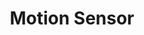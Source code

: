 ---
date_added: 2022-11-01
model: MIR-IR100
z2m: TS0201
vendor: Tuya
title: Motion Sensor
category: sensor
supports: occupancy, batterypct
zigbeemodel: ['TS0202', '_TZ3040_fwxuzcf4']
compatible: [z2m]
mlink: https://expo.tuya.com/product/322368
link: https://www.aliexpress.com/item/1005004383804073.html
---